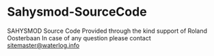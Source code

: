 # Sahysmod-SourceCode
SAHYSMOD Source Code
Provided through the kind support of Roland Oosterbaan
In case of any question please contact sitemaster@waterlog.info
